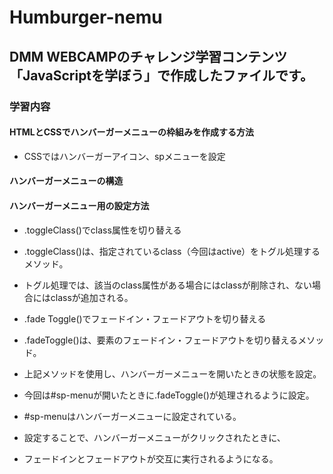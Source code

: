# Humburger-nemu
## DMM WEBCAMPのチャレンジ学習コンテンツ「JavaScriptを学ぼう」で作成したファイルです。
### 学習内容
#### HTMLとCSSでハンバーガーメニューの枠組みを作成する方法
* CSSではハンバーガーアイコン、spメニューを設定
#### ハンバーガーメニューの構造
#### ハンバーガーメニュー用の設定方法
* .toggleClass()でclass属性を切り替える
 * .toggleClass()は、指定されているclass（今回はactive）をトグル処理するメソッド。
 * トグル処理では、該当のclass属性がある場合にはclassが削除され、ない場合にはclassが追加される。  

* .fade Toggle()でフェードイン・フェードアウトを切り替える
 * .fadeToggle()は、要素のフェードイン・フェードアウトを切り替えるメソッド。
 * 上記メソッドを使用し、ハンバーガーメニューを開いたときの状態を設定。
 * 今回は#sp-menuが開いたときに.fadeToggle()が処理されるように設定。
 * #sp-menuはハンバーガーメニューに設定されている。
 * 設定することで、ハンバーガーメニューがクリックされたときに、
 * フェードインとフェードアウトが交互に実行されるようになる。
